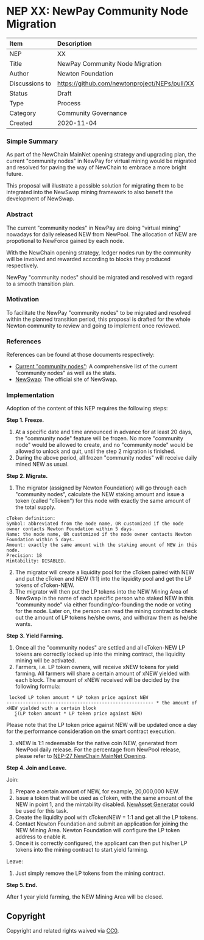 # NEP XX: NewPay Community Node Migration

| Item | Description |
|:-|:-|
| NEP | XX |
| Title | NewPay Community Node Migration |
| Author | Newton Foundation |
| Discussions to | https://github.com/newtonproject/NEPs/pull/XX |
| Status | Draft |
| Type | Process |
| Category | Community Governance |
| Created | 2020-11-04 |


### Simple Summary

As part of the NewChain MainNet opening strategy and upgrading plan, the current "community nodes" in NewPay for virtual mining would be migrated and resolved for paving the way of NewChain to embrace a more bright future.

This proposal will illustrate a possible solution for migrating them to be integrated into the NewSwap mining framework to also benefit the development of NewSwap.

### Abstract

The current "community nodes" in NewPay are doing "virtual mining" nowadays for daily released NEW from NewPool. The allocation of NEW are propotional to NewForce gained by each node.

With the NewChain opening strategy, ledger nodes run by the community will be involved and rewarded according to blocks they produced respectively.

NewPay "community nodes" should be migrated and resolved with regard to a smooth transition plan.

### Motivation

To facilitate the NewPay "community nodes" to be migrated and resolved within the planned transition period, this proposal is drafted for the whole Newton community to review and going to implement once reviewed.

### References

References can be found at those documents respectively:

- [Current "community nodes"](https://explorer.newtonproject.org/nodes): A comprehensive list of the current "community nodes" as well as the stats.
- [NewSwap](https://newswap.org): The official site of NewSwap.

### Implementation

Adoption of the content of this NEP requires the following steps:

**Step 1. Freeze.**

1. At a specific date and time announced in advance for at least 20 days, the "community node" feature will be frozen. No more "community node" would be allowed to create, and no "community node" would be allowed to unlock and quit, until the step 2 migration is finished.
2. During the above period, all frozen "community nodes" will receive daily mined NEW as usual.


**Step 2. Migrate.**

1. The migrator (assigned by Newton Foundation) will go through each "community nodes", calculate the NEW staking amount and issue a token (called "cToken") for this node with exactly the same amount of the total supply. 

```
cToken definition:
Symbol: abbreviated from the node name, OR customized if the node owner contacts Newton Foundation within 5 days.
Name: the node name, OR customized if the node owner contacts Newton Foundation within 5 days.
Amount: exactly the same amount with the staking amount of NEW in this node.
Precision: 18
Mintability: DISABLED.
```

2. The migrator will create a liquidity pool for the cToken paired with NEW and put the cToken and NEW (1:1) into the liquidity pool and get the LP tokens of cToken-NEW.
3. The migrator will then put the LP tokens into the NEW Mining Area of NewSwap in the name of each specific person who staked NEW in this "community node" via either founding/co-founding the node or voting for the node. Later on, the person can read the mining contract to check out the amount of LP tokens he/she owns, and withdraw them as he/she wants.


**Step 3. Yield Farming.**

1. Once all the "community nodes" are settled and all cToken-NEW LP tokens are correctly locked up into the mining contract, the liquidity mining will be activated.
2. Farmers, i.e. LP token owners, will receive xNEW tokens for yield farming. All farmers will share a certain amount of xNEW yielded with each block. The amount of xNEW received will be decided by the following formula:

```
 locked LP token amount * LP token price against NEW 
------------------------------------------------------ * the amount of xNEW yielded with a certain block
   ∑(LP token amount * LP token price against NEW)
```

Please note that the LP token price against NEW will be updated once a day for the performance consideration on the smart contract execution.

3. xNEW is 1:1 redeemable for the native coin NEW, generated from NewPool daily release. For the percentage from NewPool release, please refer to [NEP-27 NewChain MainNet Opening](https://github.com/newtonproject/NEPs/blob/master/NEPS/nep-27.md).


**Step 4. Join and Leave.**

Join:
1. Prepare a certain amount of NEW, for example, 20,000,000 NEW.
2. Issue a token that will be used as cToken, with the same amount of the NEW in point 1, and the mintability disabled. [NewAsset Generator](https://www.newtonproject.org/newasset-generator/) could be used for this task.
3. Create the liquidity pool with cToken:NEW = 1:1 and get all the LP tokens.
4. Contact Newton Foundation and submit an application for joining the NEW Mining Area. Newton Foundation will configure the LP token address to enable it.
5. Once it is correctly configured, the applicant can then put his/her LP tokens into the mining contract to start yield farming.

Leave:
1. Just simply remove the LP tokens from the mining contract.


**Step 5. End.**

After 1 year yield farming, the NEW Mining Area will be closed.


## Copyright

Copyright and related rights waived via [CC0](https://creativecommons.org/publicdomain/zero/1.0/).

